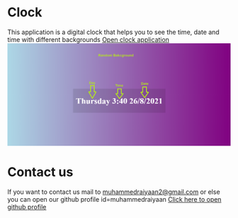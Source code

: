 # Clock
This application is a digital clock that helps you to see the time, date and time with different backgrounds
[Open clock application](https://muhammedraiyaan2.github.io/Clock)
![image](image.png)
# Contact us
If you want to contact us mail to muhammedraiyaan2@gmail.com or else you can open our github profile id=muhammedraiyaan [Click here to open github profile](https://github.com/muhammedraiyaan2)
